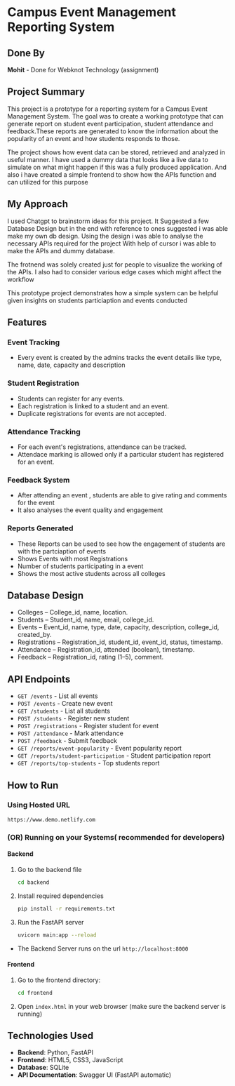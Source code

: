 # Campus Event Management Reporting System

## Done By
**Mohit** - Done for Webknot Technology (assignment)

## Project Summary

This project is a prototype for a reporting system for a Campus Event Management System. The goal was to create a working prototype that can generate report on student event participation, student attendance and feedback.These reports are generated to know the information about the popularity of an event and how students responds to those.

The project shows how event data can be stored, retrieved and analyzed in useful manner. I have used a dummy data that looks like a live data to simulate on what might happen if this was a fully produced application. And also i have created a simple frontend to show how the APIs function and can utilized for this purpose

## My Approach 

I used Chatgpt to brainstorm ideas for this project. It Suggested a few Database Design but in the end with reference to ones suggested i was able make my own db design. Using the design i was able to analyse the necessary APIs required for the project With help of cursor i was able to make the APIs and dummy database.

The frotnend was solely created just for people to visualize the working of the APIs. I also had to consider various edge cases which might affect the workflow

This prototype project demonstrates how a simple system can be helpful given insights on students particiaption and events conducted 

## Features 

### Event Tracking
- Every event is created by the admins tracks the event details like type, name, date, capacity and description 

### Student Registration
- Students can register for any events.
- Each registration is linked to a student and an event.
- Duplicate registrations for events are not accepted.

### Attendance Tracking
- For each event's registrations, attendance can be tracked.
- Attendace marking is allowed only if a particular student has registered for an event.

### Feedback System
- After attending an event , students are able to give rating and comments for the event
- It also analyses the event quality and engagement 

### Reports Generated
- These Reports can be used to see how the engagement of students are with the partciaption of events 
- Shows Events with most Registrations
- Number of students participating in a event 
- Shows the most active students across all colleges

## Database Design 
- Colleges – College_id, name, location. 
- Students – Student_id, name, email, college_id. 
- Events – Event_id, name, type, date, capacity, description, college_id, created_by. 
- Registrations – Registration_id, student_id, event_id, status, timestamp. 
- Attendance – Registration_id, attended (boolean), timestamp. 
- Feedback – Registration_id, rating (1–5), comment.

## API Endpoints 
- `GET /events` - List all events
- `POST /events` - Create new event
- `GET /students` - List all students
- `POST /students` - Register new student
- `POST /registrations` - Register student for event
- `POST /attendance` - Mark attendance
- `POST /feedback` - Submit feedback
- `GET /reports/event-popularity` - Event popularity report
- `GET /reports/student-participation` - Student participation report
- `GET /reports/top-students` - Top students report

## How to Run 

### Using Hosted URL 
`https://www.demo.netlify.com`

### (OR) Running on your Systems( recommended for developers)
#### Backend
1. Go to the backend file
   ```bash
   cd backend
   ```
2. Install required dependencies
   ```bash
   pip install -r requirements.txt
   ```
3. Run the FastAPI server
   ```bash
   uvicorn main:app --reload
   ```
- The Backend Server runs on the url `http://localhost:8000`

#### Frontend 
1. Go to the frontend directory:
   ```bash
   cd frontend
   ```
2. Open `index.html` in your web browser (make sure the backend server is running)

## Technologies Used

- **Backend**: Python, FastAPI
- **Frontend**: HTML5, CSS3, JavaScript
- **Database**: SQLite
- **API Documentation**: Swagger UI (FastAPI automatic)